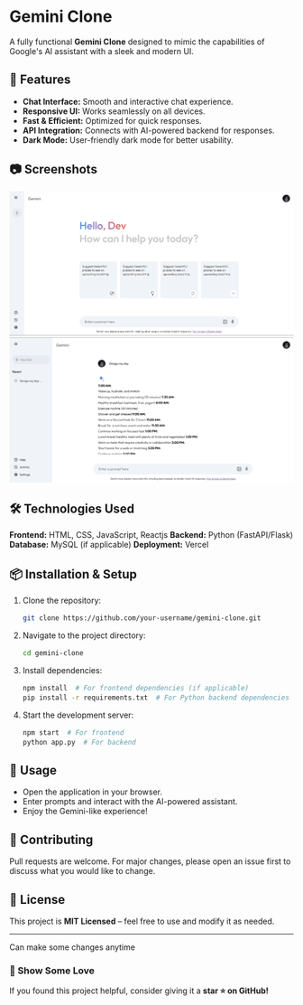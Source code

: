 # Gemini Clone

A fully functional **Gemini Clone** designed to mimic the capabilities of Google's AI assistant with a sleek and modern UI.

## 🚀 Features
- **Chat Interface:** Smooth and interactive chat experience.
- **Responsive UI:** Works seamlessly on all devices.
- **Fast & Efficient:** Optimized for quick responses.
- **API Integration:** Connects with AI-powered backend for responses.
- **Dark Mode:** User-friendly dark mode for better usability.

## 📷 Screenshots
![Screenshot 1](https://github.com/EjramWay/Gemeni_Clone/blob/main/screenshots/Screenshot%202025-01-25%20084955.png?raw=true)
![Screenshot 2](https://github.com/EjramWay/Gemeni_Clone/blob/main/screenshots/Screenshot%202025-01-25%20085147.png?raw=true)

## 🛠️ Technologies Used
**Frontend:** HTML, CSS, JavaScript, Reactjs
**Backend:** Python (FastAPI/Flask)
**Database:** MySQL (if applicable)
**Deployment:** Vercel

## 📦 Installation & Setup
1. Clone the repository:
   ```bash
   git clone https://github.com/your-username/gemini-clone.git
   ```
2. Navigate to the project directory:
   ```bash
   cd gemini-clone
   ```
3. Install dependencies:
   ```bash
   npm install  # For frontend dependencies (if applicable)
   pip install -r requirements.txt  # For Python backend dependencies
   ```
4. Start the development server:
   ```bash
   npm start  # For frontend
   python app.py  # For backend
   ```

## 🎯 Usage
- Open the application in your browser.
- Enter prompts and interact with the AI-powered assistant.
- Enjoy the Gemini-like experience!

## 🤝 Contributing
Pull requests are welcome. For major changes, please open an issue first to discuss what you would like to change.

## 📄 License
This project is **MIT Licensed** – feel free to use and modify it as needed.

---

Can make some changes anytime

### 🌟 Show Some Love
If you found this project helpful, consider giving it a **star ⭐ on GitHub!**
